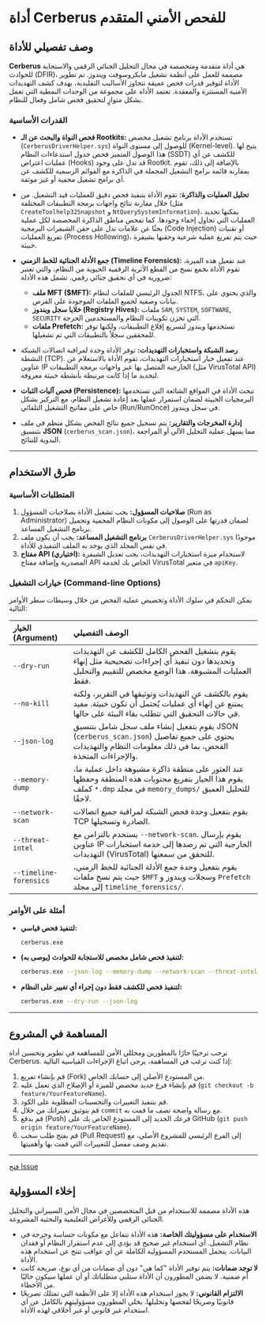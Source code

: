 # أداة Cerberus للفحص الأمني المتقدم

## وصف تفصيلي للأداة

**Cerberus** هي أداة متقدمة ومتخصصة في مجال التحليل الجنائي الرقمي والاستجابة للحوادث (DFIR)، مصممة للعمل على أنظمة تشغيل مايكروسوفت ويندوز. تم تطوير الأداة لتوفير قدرات فحص عميقة تتجاوز الأساليب التقليدية، بهدف كشف التهديدات الأمنية المستترة والمعقدة. تعتمد الأداة على مجموعة من الوحدات النمطية التي تعمل بشكل متوازٍ لتحقيق فحص شامل وفعال للنظام.

### القدرات الأساسية

-   **فحص النواة والبحث عن الـ Rootkits:**
    تستخدم الأداة برنامج تشغيل مخصص (`CerberusDriverHelper.sys`) للوصول إلى مستوى النواة (Kernel-level). يتيح لها هذا الوصول المتميز فحص جدول استدعاءات النظام (SSDT) للكشف عن أي عمليات اعتراض (Hooks) قد تدل على وجود Rootkit. بالإضافة إلى ذلك، تقوم بمقارنة قائمة برامج التشغيل المحملة في الذاكرة مع القوائم الرسمية للكشف عن أي برامج تشغيل مخفية أو غير موثقة.

-   **تحليل العمليات والذاكرة:**
    تقوم الأداة بتنفيذ فحص دقيق للعمليات قيد التشغيل. من خلال مقارنة نتائج واجهات برمجة التطبيقات المختلفة (مثل `CreateToolhelp32Snapshot` و `NtQuerySystemInformation`)، يمكنها تحديد العمليات التي تحاول إخفاء وجودها. كما تفحص مناطق الذاكرة المخصصة لكل عملية بحثًا عن علامات تدل على حقن الشيفرات البرمجية (Code Injection) أو تقنيات تفريغ العمليات (Process Hollowing)، حيث يتم تفريغ عملية شرعية وحقنها بشيفرة خبيثة.

-   **جمع الأدلة الجنائية للخط الزمني (Timeline Forensics):**
    عند تفعيل هذه الميزة، تقوم الأداة بجمع نسخ من القطع الأثرية الرقمية الحيوية من النظام، والتي تعتبر ضرورية في أي تحقيق جنائي رقمي. تشمل هذه الأدلة:
    * **ملف MFT ($MFT):** الجدول الرئيسي للملفات لنظام NTFS، والذي يحتوي على بيانات وصفية لجميع الملفات الموجودة على القرص.
    * **خلايا سجل ويندوز (Registry Hives):** ملفات `SAM`, `SYSTEM`, `SOFTWARE`, `SECURITY` التي تخزن تكوينات النظام والمستخدمين الحرجة.
    * **ملفات Prefetch:** تستخدمها ويندوز لتسريع إقلاع التطبيقات، ولكنها توفر للمحققين سجلاً بالتطبيقات التي تم تشغيلها.

-   **رصد الشبكة واستخبارات التهديدات:**
    توفر الأداة وحدة لمراقبة اتصالات الشبكة النشطة (TCP). عند تفعيل خيار استخبارات التهديدات، تقوم الأداة بالاستعلام عن عناوين IP الخارجية المتصل بها عبر واجهات برمجة التطبيقات (مثل VirusTotal API) لتحديد ما إذا كانت مرتبطة بأنشطة خبيثة معروفة.

-   **فحص آليات الثبات (Persistence):**
    تبحث الأداة في المواقع الشائعة التي تستخدمها البرمجيات الخبيثة لضمان استمرار عملها بعد إعادة تشغيل النظام، مع التركيز بشكل خاص على مفاتيح التشغيل التلقائي (Run/RunOnce) في سجل ويندوز.

-   **إدارة المخرجات والتقارير:**
    يتم تسجيل جميع نتائج الفحص بشكل منظم في ملف بتنسيق **JSON** (`cerberus_scan.json`)، مما يسهل عملية التحليل الآلي أو المراجعة اليدوية للنتائج.

---

## طرق الاستخدام

### المتطلبات الأساسية
1.  **صلاحيات المسؤول:** يجب تشغيل الأداة بصلاحيات المسؤول (Run as Administrator) لضمان قدرتها على الوصول إلى مكونات النظام المحمية وتحميل برنامج التشغيل المساعد.
2.  **برنامج التشغيل المساعد:** يجب أن يكون ملف `CerberusDriverHelper.sys` موجودًا في نفس المجلد الذي يوجد به الملف التنفيذي للأداة.
3.  **مفتاح API (اختياري):** لاستخدام ميزة استخبارات التهديدات، يجب تعديل الشيفرة المصدرية وإضافة مفتاح API الخاص بك لخدمة VirusTotal في متغير `apiKey`.

### خيارات التشغيل (Command-line Options)

يمكن التحكم في سلوك الأداة وتخصيص عملية الفحص من خلال وسيطات سطر الأوامر التالية:

| الخيار (Argument) | الوصف التفصيلي |
| :--- | :--- |
| `--dry-run` | يقوم بتشغيل الفحص الكامل للكشف عن التهديدات وتحديدها دون تنفيذ أي إجراءات تصحيحية مثل إنهاء العمليات المشبوهة. هذا الوضع مخصص للتقييم والتحليل فقط. |
| `--no-kill` | يقوم بالكشف عن التهديدات وتوثيقها في التقرير، ولكنه يمتنع عن إنهاء أي عمليات يُحتمل أن تكون خبيثة. مفيد في حالات التحقيق التي تتطلب بقاء البيئة على حالها. |
| `--json-log` | يقوم بتفعيل إنشاء ملف سجل شامل بتنسيق JSON (`cerberus_scan.json`) يحتوي على جميع تفاصيل الفحص، بما في ذلك معلومات النظام والتهديدات والإجراءات المتخذة. |
| `--memory-dump` | عند العثور على منطقة ذاكرة مشبوهة داخل عملية ما، يقوم هذا الخيار بتفريغ محتويات هذه المنطقة وحفظها كملف `*.dmp` في مجلد `memory_dumps/` للتحليل العميق لاحقًا. |
| `--network-scan` | يقوم بتفعيل وحدة فحص الشبكة لمراقبة جميع اتصالات TCP الصادرة وتسجيلها. |
| `--threat-intel` | يستخدم بالتزامن مع `--network-scan`. يقوم بإرسال عناوين IP الخارجية التي تم رصدها إلى خدمة استخبارات التهديدات (VirusTotal) للتحقق من سمعتها. |
| `--timeline-forensics` | يقوم بتفعيل وحدة جمع الأدلة الجنائية للخط الزمني، حيث يتم نسخ ملفات `$MFT` وسجلات ويندوز و `Prefetch` إلى مجلد `timeline_forensics/`. |

### أمثلة على الأوامر

* **لتنفيذ فحص قياسي:**
    ```bash
    cerberus.exe
    ```

* **لتنفيذ فحص شامل مخصص للاستجابة للحوادث (يوصى به):**
    ```bash
    cerberus.exe --json-log --memory-dump --network-scan --threat-intel --timeline-forensics
    ```

* **لتنفيذ فحص للكشف فقط دون إجراء أي تغيير على النظام:**
    ```bash
    cerberus.exe --dry-run --json-log
    ```

---

## المساهمة في المشروع

نرحب ترحيبًا حارًا بالمطورين ومحللي الأمن للمساهمة في تطوير وتحسين أداة Cerberus. إذا كنت ترغب في المساهمة، يرجى اتباع الإجراءات القياسية التالية:

1.  قم بإنشاء تفريع (Fork) من المستودع الأصلي إلى حسابك الخاص.
2.  قم بإنشاء فرع جديد مخصص للميزة أو الإصلاح الذي تعمل عليه (`git checkout -b feature/YourFeatureName`).
3.  قم بتنفيذ التغييرات والتحسينات المطلوبة على الكود.
4.  قم بتوثيق تغييراتك من خلال `commit` مع رسالة واضحة تصف ما قمت به.
5.  قم بدفع (Push) فرعك الجديد إلى المستودع الخاص بك على GitHub (`git push origin feature/YourFeatureName`).
6.  قم بفتح طلب سحب (Pull Request) إلى الفرع الرئيسي للمشروع الأصلي، مع تقديم وصف مفصل للتغييرات التي قمت بها وأهميتها.

---
[فتح Issue](https://github.com/testone5iix/cerberus-scanner/issues/new)


## إخلاء المسؤولية

هذه الأداة مصممة للاستخدام من قبل المتخصصين في مجال الأمن السيبراني والتحليل الجنائي الرقمي وللأغراض التعليمية والبحثية المشروعة.

-   **الاستخدام على مسؤوليتك الخاصة:** هذه الأداة تتفاعل مع مكونات حساسة وحرجة في نظام التشغيل. أي استخدام غير صحيح قد يؤدي إلى عدم استقرار النظام أو فقدان البيانات. يتحمل المستخدم المسؤولية الكاملة عن أي عواقب تنتج عن استخدام هذه الأداة.
-   **لا توجد ضمانات:** يتم توفير الأداة "كما هي" دون أي ضمانات من أي نوع، صريحة كانت أم ضمنية. لا يضمن المطورون أن الأداة ستلبي متطلباتك أو أن عملها سيكون خاليًا من الأخطاء.
-   **الالتزام القانوني:** لا يجوز استخدام هذه الأداة إلا على الأنظمة التي تمتلك تصريحًا قانونيًا وصريحًا لفحصها وتحليلها. يخلي المطورون مسؤوليتهم بالكامل عن أي استخدام غير قانوني أو غير أخلاقي لهذه الأداة.

